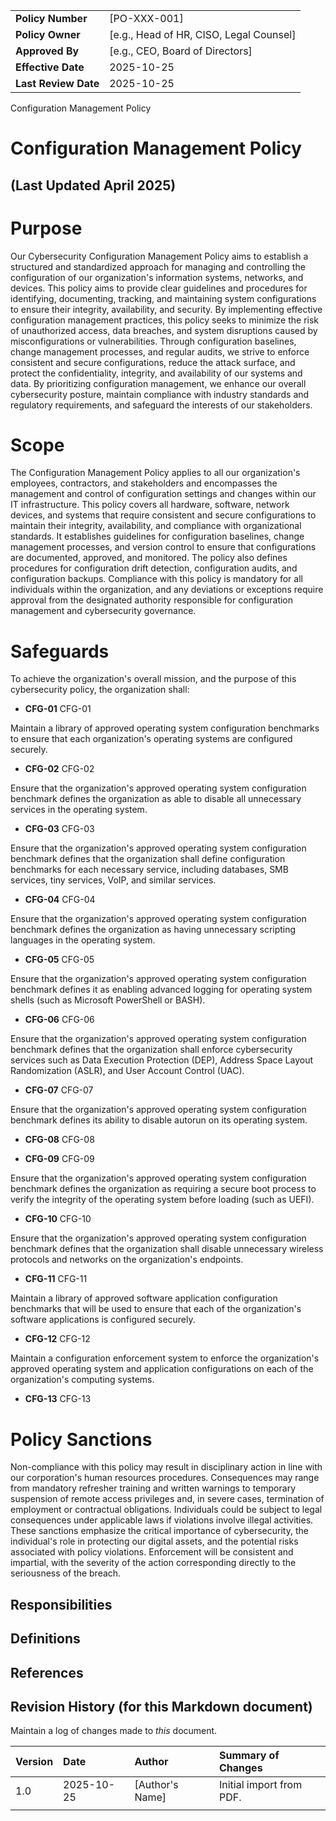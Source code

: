 | | |
|:---|:---|
| **Policy Number** | [PO-XXX-001] |
| **Policy Owner** | [e.g., Head of HR, CISO, Legal Counsel] |
| **Approved By** | [e.g., CEO, Board of Directors] |
| **Effective Date** | 2025-10-25 |
| **Last Review Date** | 2025-10-25 |

Configuration Management Policy

# Configuration Management Policy

## (Last Updated April 2025)

# Purpose

Our Cybersecurity Configuration Management Policy aims to establish a structured and standardized approach for managing and controlling the configuration of our organization's information systems, networks, and devices. This policy aims to provide clear guidelines and procedures for identifying, documenting, tracking, and maintaining system configurations to ensure their integrity, availability, and security. By implementing effective configuration management practices, this policy seeks to minimize the risk of unauthorized access, data breaches, and system disruptions caused by misconfigurations or vulnerabilities. Through configuration baselines, change management processes, and regular audits, we strive to enforce consistent and secure configurations, reduce the attack surface, and protect the confidentiality, integrity, and availability of our systems and data. By prioritizing configuration management, we enhance our overall cybersecurity posture, maintain compliance with industry standards and regulatory requirements, and safeguard the interests of our stakeholders.

# Scope

The Configuration Management Policy applies to all our organization's employees, contractors, and stakeholders and encompasses the management and control of configuration settings and changes within our IT infrastructure. This policy covers all hardware, software, network devices, and systems that require consistent and secure configurations to maintain their integrity, availability, and compliance with organizational standards. It establishes guidelines for configuration baselines, change management processes, and version control to ensure that configurations are documented, approved, and monitored. The policy also defines procedures for configuration drift detection, configuration audits, and configuration backups. Compliance with this policy is mandatory for all individuals within the organization, and any deviations or exceptions require approval from the designated authority responsible for configuration management and cybersecurity governance.

# Safeguards

To achieve the organization's overall mission, and the purpose of this cybersecurity policy, the organization shall:

- **CFG-01** CFG-01

Maintain a library of approved operating system configuration benchmarks to ensure that each organization's operating systems are configured securely.

- **CFG-02** CFG-02

Ensure that the organization's approved operating system configuration benchmark defines the organization as able to disable all unnecessary services in the operating system.

- **CFG-03** CFG-03

Ensure that the organization's approved operating system configuration benchmark defines that the organization shall define configuration benchmarks for each necessary service, including databases, SMB services, tiny services, VoIP, and similar services.

- **CFG-04** CFG-04

Ensure that the organization's approved operating system configuration benchmark defines the organization as having unnecessary scripting languages in the operating system.

- **CFG-05** CFG-05

Ensure that the organization's approved operating system configuration benchmark defines it as enabling advanced logging for operating system shells (such as Microsoft PowerShell or BASH).

- **CFG-06** CFG-06

Ensure that the organization's approved operating system configuration benchmark defines that the organization shall enforce cybersecurity services such as Data Execution Protection (DEP), Address Space Layout Randomization (ASLR), and User Account Control (UAC).

- **CFG-07** CFG-07

Ensure that the organization's approved operating system configuration benchmark defines its ability to disable autorun on its operating system.

- **CFG-08** CFG-08

- **CFG-09** CFG-09

Ensure that the organization's approved operating system configuration benchmark defines the organization as requiring a secure boot process to verify the integrity of the operating system before loading (such as UEFI).

- **CFG-10** CFG-10

Ensure that the organization's approved operating system configuration benchmark defines that the organization shall disable unnecessary wireless protocols and networks on the organization's endpoints.

- **CFG-11** CFG-11

Maintain a library of approved software application configuration benchmarks that will be used to ensure that each of the organization's software applications is configured securely.

- **CFG-12** CFG-12

Maintain a configuration enforcement system to enforce the organization's approved operating system and application configurations on each of the organization's computing systems.

- **CFG-13** CFG-13

# Policy Sanctions

Non-compliance with this policy may result in disciplinary action in line with our corporation's human resources procedures. Consequences may range from mandatory refresher training and written warnings to temporary suspension of remote access privileges and, in severe cases, termination of employment or contractual obligations. Individuals could be subject to legal consequences under applicable laws if violations involve illegal activities. These sanctions emphasize the critical importance of cybersecurity, the individual's role in protecting our digital assets, and the potential risks associated with policy violations. Enforcement will be consistent and impartial, with the severity of the action corresponding directly to the seriousness of the breach.

## Responsibilities

## Definitions

## References

## Revision History (for this Markdown document)

Maintain a log of changes made to *this* document.

| Version | Date | Author | Summary of Changes |
|:---|:---|:---|:---|
| 1.0 | 2025-10-25 | [Author's Name] | Initial import from PDF. |
| | | | |